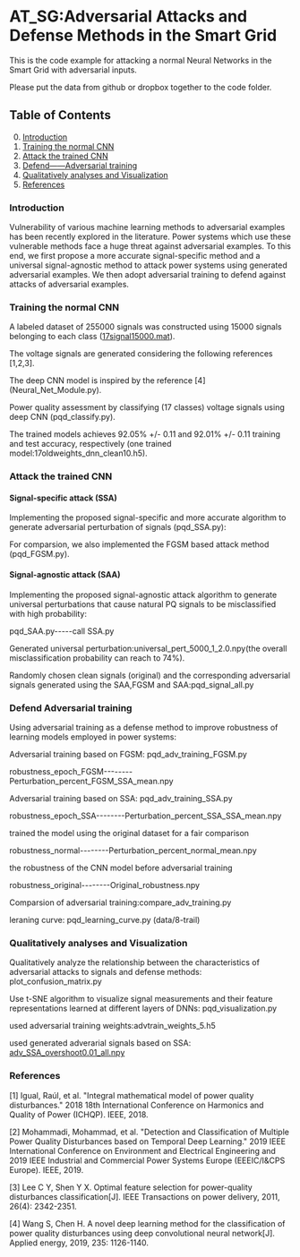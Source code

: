 # AT_SG:Adversarial Attacks and Defense Methods in the Smart Grid
This is the code example for attacking a normal Neural Networks in the Smart Grid with adversarial inputs. 

Please put the data from github or dropbox together to the code folder.

## Table of Contents
0. [Introduction](#introduction)
0. [Training the normal CNN](#Training-the-normal-CNN)
0. [Attack the trained CNN](#Attack-the-trained-CNN)
0. [Defend——Adversarial training](#Defend-Adversarial-training)
0. [Qualitatively analyses and Visualization](#Qualitatively-analyses-and-Visualization)
0. [References](#References)



### Introduction

Vulnerability of various machine learning methods to adversarial examples has been recently explored in the literature. Power systems which use these vulnerable methods face a huge threat against adversarial examples. To this end, we first propose a more accurate signal-specific method and a universal signal-agnostic method to attack power systems using generated adversarial examples. We then adopt adversarial training to defend against attacks of adversarial examples.

### Training the normal CNN

A labeled dataset of 255000 signals was constructed using 15000 signals belonging to each class ([17signal15000.mat](https://www.dropbox.com/sh/aprts9x8l2frcjl/AABCuJ3TsJkSSLj2ZixeAyDAa?dl=0)).

The voltage signals are generated considering the following references [1,2,3].

The deep CNN model is inspired by the reference [4] (Neural_Net_Module.py).

Power quality assessment by classifying (17 classes) voltage signals using deep CNN (pqd_classify.py).

The trained models achieves 92.05% +/- 0.11 and 92.01% +/- 0.11 training and test accuracy, respectively (one trained model:17oldweights_dnn_clean10.h5).

### Attack the trained CNN

#### Signal-specific attack (SSA)

Implementing the proposed signal-specific and more accurate algorithm to generate adversarial perturbation of signals (pqd_SSA.py):

For comparsion, we also implemented the FGSM based attack method (pqd_FGSM.py).

#### Signal-agnostic attack (SAA)
Implementing the proposed signal-agnostic attack algorithm to generate universal perturbations that cause natural PQ signals to be misclassified with high probability:

pqd_SAA.py-----call SSA.py

Generated universal perturbation:universal_pert_5000_1_2.0.npy(the overall misclassification probability can reach to 74%).

Randomly chosen clean signals (original) and the corresponding adversarial signals generated using the SAA,FGSM and SAA:pqd_signal_all.py

### Defend Adversarial training

Using adversarial training as a defense method to improve robustness of learning models employed in power systems:

Adversarial training based on FGSM: pqd_adv_training_FGSM.py

robustness_epoch_FGSM--------Perturbation_percent_FGSM_SSA_mean.npy

Adversarial training based on SSA: pqd_adv_training_SSA.py

robustness_epoch_SSA--------Perturbation_percent_SSA_SSA_mean.npy

trained the model using the original dataset for a fair comparison

robustness_normal--------Perturbation_percent_normal_mean.npy

the robustness of the CNN model before adversarial training

robustness_original--------Original_robustness.npy

Comparsion of adversarial training:compare_adv_training.py

leraning curve: pqd_learning_curve.py (data/8-trail)



### Qualitatively analyses and Visualization

Qualitatively analyze the relationship between the characteristics of adversarial attacks to signals and defense methods: plot_confusion_matrix.py 

Use t-SNE algorithm  to visualize signal measurements and their feature representations learned at different layers of DNNs: pqd_visualization.py

used adversarial training weights:advtrain_weights_5.h5

used generated adverarial signals based on SSA: [adv_SSA_overshoot0.01_all.npy](https://www.dropbox.com/sh/aprts9x8l2frcjl/AABCuJ3TsJkSSLj2ZixeAyDAa?dl=0)


### References

[1] Igual, Raúl, et al. "Integral mathematical model of power quality disturbances." 2018 18th International Conference on Harmonics and Quality of Power (ICHQP). IEEE, 2018.

[2] Mohammadi, Mohammad, et al. "Detection and Classification of Multiple Power Quality Disturbances based on Temporal Deep Learning." 2019 IEEE International Conference on Environment and Electrical Engineering and 2019 IEEE Industrial and Commercial Power Systems Europe (EEEIC/I&CPS Europe). IEEE, 2019.

[3] Lee C Y, Shen Y X. Optimal feature selection for power-quality disturbances classification[J]. IEEE Transactions on power delivery, 2011, 26(4): 2342-2351.

[4] Wang S, Chen H. A novel deep learning method for the classification of power quality disturbances using deep convolutional neural network[J]. Applied energy, 2019, 235: 1126-1140.


